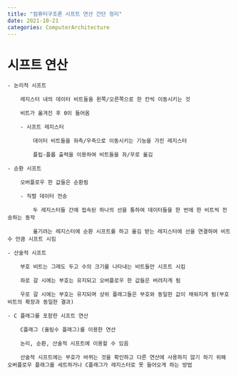 ```yaml
---
title: "컴퓨터구조론 시프트 연산 간단 정리"
date: 2021-10-21
categories: ComputerArchitecture
---
```


# 시프트 연산

    - 논리적 시프트

        레지스터 내의 데이터 비트들을 왼쪽/오른쪽으로 한 칸씩 이동시키는 것

        비트가 옮겨진 후 0이 들어옴

        - 시프트 레지스터

            데이터 비트들을 좌측/우측으로 이동시키는 기능을 가진 레지스터

            플립-플롭 출력을 이용하여 비트들을 좌/우로 옮김

    - 순환 시프트

        오버플로우 한 값들은 순환됨

        - 직렬 데이터 전송

            두 레지스터들 간에 접속된 하나의 선을 통하여 데이터들을 한 번에 한 비트씩 전송하는 동작

            옮기려는 레지스터에 순환 시프트를 하고 옮김 받는 레지스터에 선을 연결하여 비트 수 만큼 시프트 시킴

    - 산술적 시프트

        부호 비트는 그래도 두고 수의 크기를 나타내는 비트들만 시프트 시킴

        좌로 갈 시에는 부호는 유지되고 오버플로우 한 값들은 버려지게 됨

        우로 갈 시에는 부호는 유지되며 상위 플래그들은 부호와 동일한 값이 채워지게 됨(부호 비트의 확장과 동일한 결과)

    - C 플래그를 포함한 시프트 연산

        C플래그 (올림수 플래그)를 이용한 연산

        논리, 순환, 산술적 시프트에 이용할 수 있음

        산술적 시프트에는 부호가 바뀌는 것을 확인하고 다른 연산에 사용하지 않기 하기 위해 오버플로우 플래그를 세트하거나 C플래그가 레지스터로 못 들어오게 하는 방법
